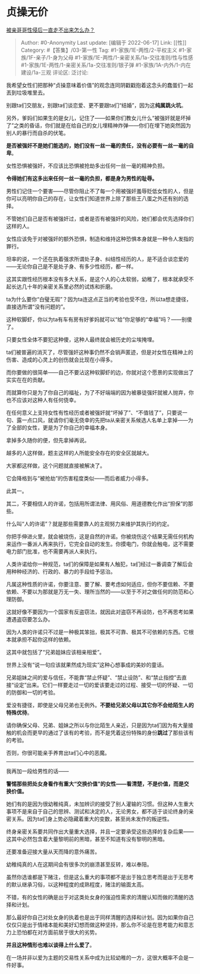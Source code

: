 # 贞操无价
[被亲哥哥性侵后一直走不出来怎么办？](https://www.zhihu.com/question/59665929/answer/1937351599)

> Author: #0-Anonymity
> Last update: [编辑于 2022-06-17]
> Link: [[性]]
> Category: #【答集】/03-第一性
> Tag: #1-家族/1E-两性/2-平权主义 #1-家族/1F-亲子/1-身为父母 #1-家族/1E-两性/1-亲密关系/1a-交往准则/性与性感 #1-家族/1E-两性/1-亲密关系/1a-交往准则/银子弹 #1-家族/1A-内外/1-内在建设/1a-三观
> 评论区:
> 泛讨论:

我希望女性们把那种“贞操意味着价值”的观念连同阴戳戳抱着这念头的蠢蛋们一起丟到垃圾堆里去。

别跟ta们交朋友，别跟ta们谈恋爱、更不要跟ta们“结婚”，因为这**纯属跳火坑**。

另外，爹妈们如果生的是女儿，记住了——如果你们教女儿什么“被强奸就是坏掉了”之类的昏话，你们就是在给自己的女儿埋精神炸弹——你们在埋下她突然因为别人的暴行而自杀的伏笔。

**是否被强奸不是她们能选的，她们没有一丝一毫的责任，没有必要有一丝一毫的自卑**。

女性恐惧被强奸，不应该比恐惧被抢劫多出任何一丝一毫的精神负担。

**令得她们有这多出来任何一丝一毫的负担，都是身为男性的耻辱。**

男性们记住一个要害——尽管你阻止不了每一个用被强奸羞辱贬低女性的人，但是你可以亮明你自己的存在，让女性们知道世界上除了那些王八蛋之外还有别的选择。

不管她们自己是否有被强奸过，或者是否有被强奸的风险，她们都会优先选择你们这样的人。

女性应该免于对被强奸的额外恐惧，制造和维持这种恐惧本身就是一种令人发指的罪行。

坦率的说，一个还在执着强求所谓处子身、纠结性经历的人，是不适合谈恋爱的——无论你自己是不是处子身、有多少性经历，都一样。

这其实跟性经历根本没有多大关系，是这个人的心太软弱，幼稚了，根本就承受不起长达几十年的亲密关系里必然的试炼和折磨。

ta为什么要你“白璧无瑕”？因为ta连这点正当的考验也受不住，所以ta想走捷径，直接选所谓“没有问题的”。

这种软脚虾，你以为ta有车有房有好爹妈就可以“给”你足够的“幸福”吗？——别傻了。

只要女性全体不要犯这种傻，这种人最终就会被历史的尘埃掩埋。

ta们被普遍的消灭了，尽管强奸这种事仍然不会销声匿迹，但是对女性在精神上的伤害、造成的心灵上的创伤就会比现在小得多。

而你要做的很简单——自己不要沾这种软脚虾的边，你就对这个愿景的实现做出了实实在在的贡献。

而就算你只是为了你自己的福祉，为了不好端端的因为被暴徒强奸就被人抛弃，你也不应该对这种人有任何侥幸。

在任何意义上支持女性有性经历或者被强奸就“坏掉了”、“不值钱了”，只要说一句、露一点口风，就请你们毫无侥幸的先把ta从亲密关系候选人名单上拿掉——为了全部的女性，更是为了你自己的幸福本身。

拿掉多久随你的便，但先拿掉再说。

越多的人这样做，题主这样的人所能安全存在的安全区就越大。

大家都这样做，这个问题就直接被解决了。

它会降格到与“被抢劫”的伤害程度类似——而后者威力小得多。

此其一。

其二，不要相信人的许诺，包括用所谓法律、用风俗、用道德教化作出“担保”的那些。

什么叫“人的许诺”？就是那些需要靠人的主观努力来维护其执行的约定。

你把手伸进火里，就会被烧伤，这是自然的许诺。你被烧伤这个结果无需任何机构来运作一番派人再来执行，它完全自动的发生。你摸电门，你就会触电，这不需要电力部门批准，也不需要再派人来执行。

人类许诺给你一种规范，ta们的保障是如果有人触犯，ta们经过一番调查了解后会用种种经济的、行政的、暴力的手段给予惩治。

凡属这种性质的许诺，你要注意、要了解、要考虑如何适应，但你不要信赖、不要依赖、不要以为那就是万无一失、理所当然的——以至于不对之做任何的防范和心理防御。

这就好像不要因为一个国家有反盗窃法，就因此对盗窃不再设防，也不再思考如果遭遇盗窃要怎么办。

因为人类的许诺只不过是一种极其笨拙，极其不可靠、极其不可依赖的东西。它根本就承担不起你这样的依赖。

这其中就包括了“兄弟姐妹应该相亲相爱”。

世界上没有“说一句应该就果然成为现实”这种心想事成的美妙的童话。

兄弟姐妹之间的爱与信任，不能靠“禁止怀疑”、“禁止设防”、和“禁止指控”去直接“设定”出来。它们一样要走过一切的爱该要走过的过程、接受一切的怀疑、一切的防御和一切的考验。

爱没有捷径，即使是父母兄弟也无例外。**不要给兄弟父母以其它你不会给陌生人的特殊优待**。

请你确保父母、兄弟、姐妹之所以与你比陌生人亲近，只是因为ta们因为有大量接触的机会而更早的通过了该有的考验，而不是凭着这份特殊的身份**跳过**了那些该有的考验。

否则，你很可能亲手养育出ta们心中的恶魔。

---

我再加一段给男性的话——

**警惕那些把处女身看作有重大“交换价值”的女性——看清楚，不是价值，而是交换价值。**

她们有的是因为很幼稚纯真，未加辨识的接受了别人灌输的习惯。但这种人生重大事项不是来自于自己的思辨、测试和决定的人，无论男女，都不适于谈论终身的亲密关系。因为ta们身上势必隐藏着重大的变数，甚至尚未发作的叛逆性。

终身亲密关系要共同作出大量重大选择，并且一定要承受这些选择的复杂后果——这其中必然包含着大量黎明前的黑暗，甚至不知道有没有黎明的黑暗。

还要准备迎接大量从天而降的意外痛苦。

幼稚纯真的人在这期间会有很多次的崩溃甚至反转，难以奉陪。

虽然你选谁都是下赌注，但是这么重大的事项都不是出于独立思考而是出于无思考的默认继承习俗，以这种程度的成熟程度，赌注的输面太高。

不错，有的女性的确是出于对这类处女身的强迫性需求的清醒认知而做的清醒的选择和计划。

那么最好你自己对处女身的执着也是出于同样清醒的选择和计划。因为如果你自己仅仅只是出于情绪本能和美好幻想而做这种坚持，那么你不论是在思考能力和意志力上恐怕都在对方面前居于很大的劣势。

**并且这种情形也难以谈得上什么爱了**。

在一场并非以爱为主题的交易性关系中成为比较幼稚的一方，这很大概率不会是一件好事。
